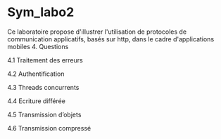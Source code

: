 # Sym_labo2
Ce laboratoire propose d'illustrer l'utilisation de protocoles de communication applicatifs, basés sur http, dans le cadre d'applications mobiles
4. Questions

4.1 Traitement des erreurs 

4.2 Authentification

4.3 Threads concurrents

4.4 Ecriture différée

4.5 Transmission d’objets

4.6 Transmission compressé
